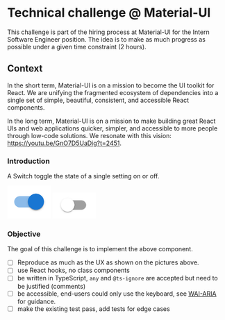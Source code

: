 # Technical challenge @ Material-UI
This challenge is part of the hiring process at Material-UI for the Intern Software Engineer position. The idea is to make as much progress as possible under a given time constraint (2 hours).

## Context
In the short term, Material-UI is on a mission to become the UI toolkit for React. We are unifying the fragmented ecosystem of dependencies into a single set of simple, beautiful, consistent, and accessible React components.

In the long term, Material-UI is on a mission to make building great React UIs and web applications quicker, simpler, and accessible to more people through low-code solutions. We resonate with this vision: https://youtu.be/GnO7D5UaDig?t=2451.

### Introduction

A Switch toggle the state of a single setting on or off.

<img src="/switch-checked.png" width="100px" /> <img src="/switch-unchecked.png" width="100px" />

### Objective

The goal of this challenge is to implement the above component.

- [ ] Reproduce as much as the UX as shown on the pictures above.
- [ ] use React hooks, no class components
- [ ] be written in TypeScript, `any` and `@ts-ignore` are accepted but need to be justified (comments)
- [ ] be accessible, end-users could only use the keyboard, see [WAI-ARIA](https://developer.mozilla.org/en-US/docs/Web/Accessibility/ARIA/Roles/Switch_role) for guidance.
- [ ] make the existing test pass, add tests for edge cases
